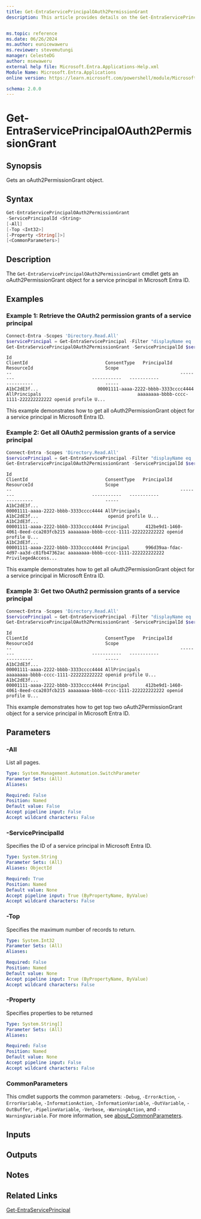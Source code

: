 ```yaml
---
title: Get-EntraServicePrincipalOAuth2PermissionGrant
description: This article provides details on the Get-EntraServicePrincipalOAuth2PermissionGrant command.


ms.topic: reference
ms.date: 06/26/2024
ms.author: eunicewaweru
ms.reviewer: stevemutungi
manager: CelesteDG
author: msewaweru
external help file: Microsoft.Entra.Applications-Help.xml
Module Name: Microsoft.Entra.Applications
online version: https://learn.microsoft.com/powershell/module/Microsoft.Entra.Applications/Get-EntraServicePrincipalOAuth2PermissionGrant

schema: 2.0.0
---
```


# Get-EntraServicePrincipalOAuth2PermissionGrant

## Synopsis

Gets an oAuth2PermissionGrant object.

## Syntax

```powershell
Get-EntraServicePrincipalOAuth2PermissionGrant
-ServicePrincipalId <String>
[-All]
[-Top <Int32>]
[-Property <String[]>]
[<CommonParameters>]
```

## Description

The `Get-EntraServicePrincipalOAuth2PermissionGrant` cmdlet gets an oAuth2PermissionGrant object for a service principal in Microsoft Entra ID.

## Examples

### Example 1: Retrieve the OAuth2 permission grants of a service principal

```powershell
Connect-Entra -Scopes 'Directory.Read.All'
$servicePrincipal = Get-EntraServicePrincipal -Filter "displayName eq 'Helpdesk Application'"
Get-EntraServicePrincipalOAuth2PermissionGrant -ServicePrincipalId $servicePrincipal.Id
```

```output
Id                                                               ClientId                             ConsentType   PrincipalId                          ResourceId                           Scope
--                                                               --------                             -----------   -----------                          ----------                           -----
A1bC2dE3f...                      00001111-aaaa-2222-bbbb-3333cccc4444 AllPrincipals                                    aaaaaaaa-bbbb-cccc-1111-222222222222 openid profile U...
```

This example demonstrates how to get all oAuth2PermissionGrant object for a service principal in Microsoft Entra ID.

### Example 2: Get all OAuth2 permission grants of a service principal

```powershell
Connect-Entra -Scopes 'Directory.Read.All'
$servicePrincipal = Get-EntraServicePrincipal -Filter "displayName eq 'Helpdesk Application'"
Get-EntraServicePrincipalOAuth2PermissionGrant -ServicePrincipalId $servicePrincipal.Id -All 
```

```Output
Id                                                               ClientId                             ConsentType   PrincipalId                          ResourceId                           Scope
--                                                               --------                             -----------   -----------                          ----------                           -----
A1bC2dE3f...                                                      00001111-aaaa-2222-bbbb-3333cccc4444 AllPrincipals                                      A1bC2dE3f...                          openid profile U...
A1bC2dE3f...                                                      00001111-aaaa-2222-bbbb-3333cccc4444 Principal      412be9d1-1460-4061-8eed-cca203fcb215 aaaaaaaa-bbbb-cccc-1111-222222222222 openid profile U...
A1bC2dE3f...                                                      00001111-aaaa-2222-bbbb-3333cccc4444 Principal      996d39aa-fdac-4d97-aa3d-c81fb47362ac aaaaaaaa-bbbb-cccc-1111-222222222222 PrivilegedAccess...
```

This example demonstrates how to get all oAuth2PermissionGrant object for a service principal in Microsoft Entra ID.

### Example 3: Get two OAuth2 permission grants of a service principal

```powershell
Connect-Entra -Scopes 'Directory.Read.All'
$servicePrincipal = Get-EntraServicePrincipal -Filter "displayName eq 'Helpdesk Application'"
Get-EntraServicePrincipalOAuth2PermissionGrant -ServicePrincipalId $servicePrincipal.Id -Top 2
```

```Output
Id                                                               ClientId                             ConsentType   PrincipalId                          ResourceId                           Scope
--                                                               --------                             -----------   -----------                          ----------                           -----
A1bC2dE3f...                                                      00001111-aaaa-2222-bbbb-3333cccc4444 AllPrincipals                                      aaaaaaaa-bbbb-cccc-1111-222222222222 openid profile U...
A1bC2dE3f...                                                      00001111-aaaa-2222-bbbb-3333cccc4444 Principal      412be9d1-1460-4061-8eed-cca203fcb215 aaaaaaaa-bbbb-cccc-1111-222222222222 openid profile U...
```

This example demonstrates how to get top two oAuth2PermissionGrant object for a service principal in Microsoft Entra ID.

## Parameters

### -All

List all pages.

```yaml
Type: System.Management.Automation.SwitchParameter
Parameter Sets: (All)
Aliases:

Required: False
Position: Named
Default value: False
Accept pipeline input: False
Accept wildcard characters: False
```

### -ServicePrincipalId

Specifies the ID of a service principal in Microsoft Entra ID.

```yaml
Type: System.String
Parameter Sets: (All)
Aliases: ObjectId

Required: True
Position: Named
Default value: None
Accept pipeline input: True (ByPropertyName, ByValue)
Accept wildcard characters: False
```

### -Top

Specifies the maximum number of records to return.

```yaml
Type: System.Int32
Parameter Sets: (All)
Aliases:

Required: False
Position: Named
Default value: None
Accept pipeline input: True (ByPropertyName, ByValue)
Accept wildcard characters: False
```

### -Property

Specifies properties to be returned

```yaml
Type: System.String[]
Parameter Sets: (All)
Aliases:

Required: False
Position: Named
Default value: None
Accept pipeline input: False
Accept wildcard characters: False
```

### CommonParameters

This cmdlet supports the common parameters: `-Debug`, `-ErrorAction`, `-ErrorVariable`, `-InformationAction`, `-InformationVariable`, `-OutVariable`, `-OutBuffer`, `-PipelineVariable`, `-Verbose`, `-WarningAction`, and `-WarningVariable`. For more information, see [about_CommonParameters](https://go.microsoft.com/fwlink/?LinkID=113216).

## Inputs

## Outputs

## Notes

## Related Links

[Get-EntraServicePrincipal](Get-EntraServicePrincipal.md)
